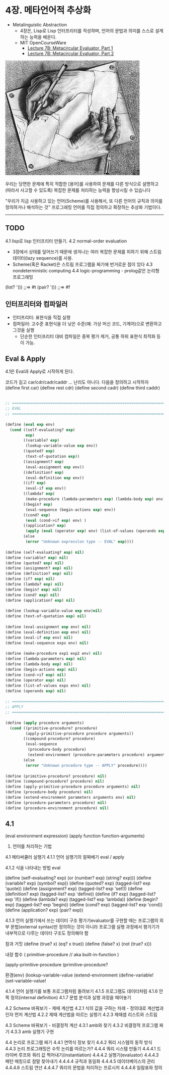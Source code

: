 # 4장. 메타언어적 추상화

- Metalinguistic Abstraction
  - 4장은, Lisp로 Lisp 인터프리터를 작성하며, 언어의 문법과 의미를 스스로 설계하는 능력을 배운다.
  - MIT OpenCourseWare
    - [Lecture 7B: Metacircular Evaluator, Part 1](https://www.youtube.com/watch?v=aAlR3cezPJg&list=PLE18841CABEA24090)
    - [Lecture 7B: Metacircular Evaluator, Part 2](https://www.youtube.com/watch?v=QVEOq5k6Xi0&list=PLE18841CABEA24090)


![](../res/hand-write-hand.jpg)

우리는 당면한 문제에 특히 적합한 [용어]를 사용하여 문제를 다른 방식으로 설명하고 (따라서 사고할 수 있도록) 복잡한 문제를 처리하는 능력을 향상시킬 수 있습니다

"우리가 지금 사용하고 있는 언어(Scheme)를 사용해서, 또 다른 언어의 규칙과 의미를 정의하거나 해석하는 것"
프로그래밍 언어를 직접 정의하고 확장하는 추상화 기법이다.

---

## TODO


4.1 lisp로 lisp 인터프리터 만들기.
4.2 normal-order evaluation
  - 3장에서 상태를 덮어쓰기 때문에 생겨나는 여러 복잡한 문제를 피하기 위해 스트림 데이터(lazy sequence)를 사용.
  - Scheme(혹은 Racket)은 스트림 프로그램을 짜기에 번거로운 점이 있다
4.3 nondeterministic computing
4.4 logic-programming - prolog같은 논리형 프로그래밍


(list? '())
;;=> #t
(pair? '())
;;=> #f

## 인터프리터와 컴파일러

- 인터프리터: 표현식을 직접 실행
- 컴파일러: 고수준 표현식을 더 낮은 수준(예: 가상 머신 코드, 기계어)으로 변환하고 그것을 실행
  - 단순한 인터프리터 대비 컴파일은 중복 평가 제거, 공통 하위 표현식 최적화 등이 가능.

## Eval & Apply

4.1은 Eval과 Apply로 시작하게 된다.

코드가 길고 car/cdr/cadr/caddr ... 난리도 아니다.
다음을 정의하고 시작하자
(define first car)
(define rest  cdr)
(define second cadr)
(define third  caddr)



``` lisp

;; ============================================================================
;; EVAL
;; ============================================================================

(define (eval exp env)
  (cond ((self-evaluating? exp)
         exp)
        ((variable? exp)
         (lookup-variable-value exp env))
        ((quoted? exp)
         (text-of-quotation exp))
        ((assignment? exp)
         (eval-assignment exp env))
        ((definition? exp)
         (eval-definition exp env))
        ((if? exp)
         (eval-if exp env))
        ((lambda? exp)
         (make-procedure (lambda-parameters exp) (lambda-body exp) env))
        ((begin? exp)
         (eval-sequence (begin-actions exp) env))
        ((cond? exp)
         (eval (cond->if exp) env) )
        ((application? exp)
         (apply (eval (operator exp) env) (list-of-values (operands exp) env)))
        (else
         (error "Unknown expresslon type -- EVAL" exp))))

(define (self-evaluating? exp) nil)
(define (variable? exp) nil)
(define (quoted? exp) nil)
(define (assignment? exp) nil)
(define (definition? exp) nil)
(define (if? exp) nil)
(define (lambda? exp) nil)
(define (begin? exp) nil)
(define (cond? exp) nil)
(define (application? exp) nil)

(define (lookup-variable-value exp env)nil)
(define (text-of-quotation exp) nil)

(define (eval-assignment exp env) nil)
(define (eval-definition exp env) nil)
(define (eval-if exp env) nil)
(define (eval-sequence exps env) nil)

(define (make-procedure exp1 exp2 env) nil)
(define (lambda-parameters exp) nil)
(define (lambda-body exp) nil)
(define (begin-actions exp) nil)
(define (cond->if exp) nil)
(define (operator exp) nil)
(define (list-of-values exps env) nil)
(define (operands exp) nil)

;; ============================================================================
;; APPLY
;; ============================================================================

(define (apply procedure arguments)
  (cond ((primitive-procedure? procedure)
         (apply-primitive-procedure procedure arguments))
        ((compound-procedure? procedure)
         (eval-sequence
          (procedure-body procedure)
          (extend-environment (procedure-parameters procedure) arguments (procedure-environment procedure))))
        (else
         (error "Unknown procedure type -- APPLY" procedure))))

(define (primitive-procedure? procedure) nil)
(define (compound-procedure? procedure) nil)
(define (apply-primitive-procedure procedure arguments) nil)
(define (procedure-body procedure) nil)
(define (extend-environment parameters arguments env) nil)
(define (procedure-parameters procedure) nil)
(define (procedure-environment procedure) nil)
```

## 4.1

(eval environment expression)
(apply function function-arguments)

1. 언어를 처리하는 기법

4.1 메타써큘러 실행기
4.1.1 언어 실행기의 알짜배기
eval / apply

4.1.2 식을 나타내는 방법
eval

(define (self-evaluating? exp) (or (number? exp) (string? exp)))
(define (variable?        exp) (symbol? exp))
(define (quoted?          exp) (tagged-list? exp 'quote))
(define (assignment?      exp) (tagged-list? exp 'set!))
(define (definition?      exp) (tagged-list? exp 'define))
(define (if?              exp) (tagged-list? exp 'if))
(define (lambda?          exp) (tagged-list? exp 'lambda))
(define (begin?           exp) (tagged-list? exp 'begin))
(define (cond?            exp) (tagged-list? exp 'cond))
(define (application?     exp) (pair? exp))


4.1.3 언어 실행기에서 쓰는 데이터 구조
평가기evaluator를 구현할 때는 프로그램의 외부 문법(external syntax)만 정의하는 것이 아니라
프로그램 실행 과정에서 평가기가 내부적으로 다루는 데이터 구조도 정의해야 함

참과 거짓
(define (true?  x) (eq? x true))
(define (false? x) (not (true? x)))

내장 함수 ( primitive-procedure // aka built-in-function )

  (apply-primitive-procedure
  (primitive-procedure?

환경(env)
  (lookup-variable-value
  (extend-environment
  (define-variable!
  (set-variable-value!

4.1.4 언어 실행기를 보통 프로그램처럼 돌려보기
4.1.5 프로그램도 데이터처럼
4.1.6 안쪽 정의(internal definition)
4.1.7 문법 분석과 실행 과정을 떼어놓기

4.2 Scheme 바꿔보기 - 제때 계산법
4.2.1 식의 값을 구하는 차례 - 정의대로 계산법과 인자 먼저 계산법
4.2.2 제때 계산법을 따르는 실행기
4.2.3 제때셈 리스트와 스트림

4.3 Scheme 바꿔보기 - 비결정적 계산
4.3.1 amb와 찾기
4.3.2 비결정적 프로그램 짜기
4.3.3 amb 실행기 구현

4.4 논리로 프로그램 짜기
4.4.1 연역식 정보 찾기
4.4.2 쿼리 시스템의 동작 방식
4.4.3 논리 프로그래밍은 수학 논리를 따르는가?
4.4.4 쿼리 시스템 만들기
4.4.4.1 드라이버 루프와 쿼리 값 찍어내기(instantiation)
4.4.4.2 실행기(evaluator)
4.4.4.3 패턴 매칭으로 참말 찾아내기
4.4.4.4 규칙과 동일화
4.4.4.5 데이터베이스의 관리
4.4.4.6 스트림 연산
4.4.4.7 쿼리의 문법을 처리하는 프로시저
4.4.4.8 일람표와 정의


